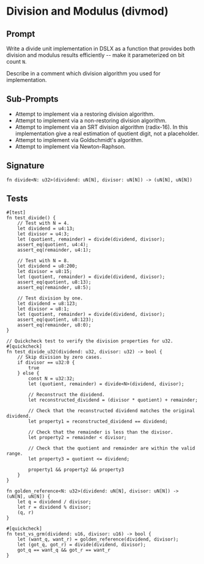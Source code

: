 # Division and Modulus (divmod)

## Prompt

Write a divide unit implementation in DSLX as a function that provides both
division and modulus results efficiently -- make it parameterized on bit count
`N`.

Describe in a comment which division algorithm you used for implementation.

## Sub-Prompts

* Attempt to implement via a restoring division algorithm.
* Attempt to implement via a non-restoring division algorithm.
* Attempt to implement via an SRT division algorithm (radix-16). In this
  implementation give a real estimation of quotient digit, not a placeholder.
* Attempt to implement via Goldschmidt's algorithm.
* Attempt to implement via Newton-Raphson.

## Signature

```dslx-snippet
fn divide<N: u32>(dividend: uN[N], divisor: uN[N]) -> (uN[N], uN[N])
```

## Tests

```dslx-snippet
#[test]
fn test_divide() {
    // Test with N = 4.
    let dividend = u4:13;
    let divisor = u4:3;
    let (quotient, remainder) = divide(dividend, divisor);
    assert_eq(quotient, u4:4);
    assert_eq(remainder, u4:1);

    // Test with N = 8.
    let dividend = u8:200;
    let divisor = u8:15;
    let (quotient, remainder) = divide(dividend, divisor);
    assert_eq(quotient, u8:13);
    assert_eq(remainder, u8:5);

    // Test division by one.
    let dividend = u8:123;
    let divisor = u8:1;
    let (quotient, remainder) = divide(dividend, divisor);
    assert_eq(quotient, u8:123);
    assert_eq(remainder, u8:0);
}

// Quickcheck test to verify the division properties for u32.
#[quickcheck]
fn test_divide_u32(dividend: u32, divisor: u32) -> bool {
    // Skip division by zero cases.
    if divisor == u32:0 {
        true
    } else {
        const N = u32:32;
        let (quotient, remainder) = divide<N>(dividend, divisor);

        // Reconstruct the dividend.
        let reconstructed_dividend = (divisor * quotient) + remainder;

        // Check that the reconstructed dividend matches the original dividend.
        let property1 = reconstructed_dividend == dividend;

        // Check that the remainder is less than the divisor.
        let property2 = remainder < divisor;

        // Check that the quotient and remainder are within the valid range.
        let property3 = quotient <= dividend;

        property1 && property2 && property3
    }
}

fn golden_reference<N: u32>(dividend: uN[N], divisor: uN[N]) -> (uN[N], uN[N]) {
    let q = dividend / divisor;
    let r = dividend % divisor;
    (q, r)
}

#[quickcheck]
fn test_vs_grm(dividend: u16, divisor: u16) -> bool {
    let (want_q, want_r) = golden_reference(dividend, divisor);
    let (got_q, got_r) = divide(dividend, divisor);
    got_q == want_q && got_r == want_r
}
```
